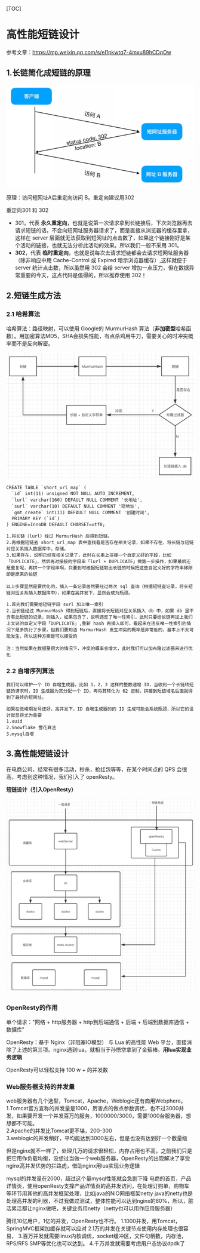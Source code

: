

[TOC]



# 高性能短链设计



参考文章：https://mp.weixin.qq.com/s/el1pkwtq7-4mxu89hCDqOw



## 1.长链简化成短链的原理



![短链设计思路](./image/短链设计思路.png)



原理：访问短网址A后重定向访问 B。重定向建议用302

重定向301 和 302
- 301，代表 **永久重定向**，也就是说第一次请求拿到长链接后，下次浏览器再去请求短链的话，不会向短网址服务器请求了，而是直接从浏览器的缓存里拿，这样在 server 层面就无法获取到短网址的点击数了，如果这个链接刚好是某个活动的链接，也就无法分析此活动的效果。所以我们一般不采用 301。
- **302**，代表 **临时重定向**，也就是说每次去请求短链都会去请求短网址服务器（除非响应中用 Cache-Control 或 Expired 暗示浏览器缓存）,这样就便于 server 统计点击数，所以虽然用 302 会给 server 增加一点压力，但在数据异常重要的今天，这点代码是值得的，所以推荐使用 302！





## 2.短链生成方法

### 2.1 哈希算法

哈希算法：路径映射，可以使用 Google的 MurmurHash 算法（**非加密型**哈希函数）。用加密算法MD5，SHA会损失性能，有点杀鸡用牛刀，需要关心的时冲突概率而不是反向解密。



![短链生成过程](./image/短链生成过程.png)



```
CREATE TABLE `short_url_map` (
  `id` int(11) unsigned NOT NULL AUTO_INCREMENT,
  `lurl` varchar(160) DEFAULT NULL COMMENT '长地址',
  `surl` varchar(10) DEFAULT NULL COMMENT '短地址',
  `gmt_create` int(11) DEFAULT NULL COMMENT '创建时间',
  PRIMARY KEY (`id`)
) ENGINE=InnoDB DEFAULT CHARSET=utf8;
```

```
1.将长链（lurl）经过 MurmurHash 后得到短链。
2.再根据短链去 short_url_map 表中查找看是否存在相关记录，如果不存在，将长链与短链对应关系插入数据库中，存储。
3.如果存在，说明已经有相关记录了，此时在长串上拼接一个自定义好的字段，比如「DUPLICATE」，然后再对接接的字段串「lurl + DUPLICATE」做第一步操作，如果最后还是重复呢，再拼一个字段串啊，只要到时根据短链取出长链的时候把这些自定义好的字符串移除即是原来的长链

以上步骤显然是要优化的，插入一条记录居然要经过两次 sql 查询（根据短链查记录，将长短链对应关系插入数据库中），如果在高并发下，显然会成为瓶颈。
```

```
1.首先我们需要给短链字段 surl 加上唯一索引
2.当长链经过 MurmurHash 得到短链后，直接将长短链对应关系插入 db 中，如果 db 里不含有此短链的记录，则插入，如果包含了，说明违反了唯一性索引，此时只要给长链再加上我们上文说的自定义字段「DUPLICATE」,重新 hash 再插入即可，看起来在违反唯一性索引的情况下是多执行了步骤，但我们要知道 MurmurHash 发生冲突的概率是非常低的，基本上不太可能发生，所以这种方案是可以接受的

注：当然如果在数据量很大的情况下，冲突的概率会增大，此时我们可以加布隆过滤器来进行优化
```





### 2.2 自增序列算法

```
我们可以维护一个 ID 自增生成器，比如 1，2，3 这样的整数递增 ID，当收到一个长链转短链的请求时，ID 生成器为其分配一个 ID，再将其转化为 62 进制，拼接到短链域名后面就得到了最终的短网址。
```



```
如果在低峰期发号还好，高并发下，ID 自增生成器的的 ID 生成可能会系统瓶颈，所以它的设计就显得尤为重要
1.uuid
2.Snowflake 雪花算法
3.mysql自增
```





## 3.高性能短链设计

在电商公司，经常有很多活动，秒杀，抢红包等等，在某个时间点的 QPS 会很高，考虑到这种情况，我们引入了 openResty。



**短链设计（引入OpenResty）**

![短链实际使用](./image/短链实际使用.png)



### OpenResty的作用

单个请求："网络 + http服务器 + http到后端通信 + 后端 + 后端到数据库通信 + 数据库"

OpenResty：基于 Nginx（非阻塞IO模型） 与 Lua 的高性能 Web 平台，直接消除了上述的第三项。nginx遇到lua，就相当于孙悟空拿到了金箍棒。**用lua实现业务逻辑**

OpenResty可以轻松支持 100 w + 的并发数



### Web服务器支持的并发量

web服务器有几个选型，Tomcat，Apache，Weblogic还有商用Webphere。
1.Tomcat官方宣称的并发量是1000，厉害点的做点参数调优，也不过3000并发，如果要开发一个并发百万的服务，1000000/3000，需要1000台服务器，想想都不可能。                   
2.Apache的并发比Tomcat更不堪，200-300                                       
3.weblogic的并发稍好，平均能达到3000左右，但是也没有达到好一个数量级



但是nginx就不一样了，处理几万的请求很轻松，内存占用也不高，之前我们只是把它用作负载均衡，没想过当做一个web服务器，OpenResty的出现解决了享受nginx高并发优势的拦路虎，借助nginx用lua实现业务逻辑



mysql的并发量在2000，超过这个量mysql性能就会急剧下降
电商的首页，产品详情页，使用openResty支撑产品详情页的高并发访问，在处理订购单，购物车等环节用其他的高并发框架处理，比如java的NIO网络框架netty
java的netty也是处理高并发的利器，不过我做过测试，整体性能可以达到nginx的80%，所以，脏活累活都让nginx做吧，关键业务用netty（netty也可以用作应用服务器）



腾讯10亿用户，1亿的并发，OpenResty也不行。
1.1000并发，用Tomcat，SpringMVC框架加缓存就可以应对
2.1万的并发在关键节点使用内存处理也很容易，
3.百万并发就需要linux内核调优，socket缓冲区，文件句柄数，内存池，RPS/RFS SMP等优化也可以达到。
4.千万并发就需要考虑用户态协议dpdk了













